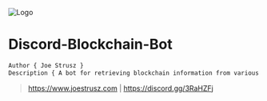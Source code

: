 ![Logo](https://www.joestrusz.com/images/logo_small.png)
# Discord-Blockchain-Bot
```css
Author { Joe Strusz }
Description { A bot for retrieving blockchain information from various explorer APIs. }
```
> https://www.joestrusz.com | https://discord.gg/3RaHZFj

